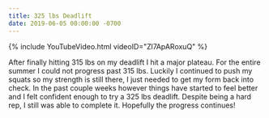 ```yaml
---
title: 325 lbs Deadlift
date: 2019-06-05 00:00:00 -0700
---
```


{% include YouTubeVideo.html videoID="Zl7ApARoxuQ" %}

After finally hitting 315 lbs on my deadlift I hit a major plateau. For the entire summer I could not progress past 315 lbs. Luckily I continued to push my squats so my strength is still there, I just needed to get my form back into check. In the past couple weeks however things have started to feel better and I felt confident enough to try a 325 lbs deadlift. Despite being a hard rep, I still was able to complete it. Hopefully the progress continues!

